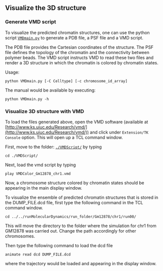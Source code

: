 ## Visualize the 3D structure

### Generate VMD script

To visualize the predicted chromatin structures, one can use the python script [`VMDmain.py`](./VMDmain.py) to generate a PDB file, a PSF file and a VMD script. 

The PDB file provides the Cartesian coordinates of the structure. The PSF file defines the topology of the chromatin and the connectivity between polymer beads. The VMD script instructs VMD to read these two files and render a 3D structure in which the chromatin is colored by chromatin states.

Usage:
```
python VMDmain.py [-C Celltype] [-c chromosome_id_array]
```
The manual would be available by executing:  
```
python VMDmain.py -h
```

### Visualize 3D structure with VMD

To load the files generated above, open the VMD software (available at [http://www.ks.uiuc.edu/Research/vmd/](http://www.ks.uiuc.edu/Research/vmd/)) and click under `Extension/TK Console` option. This will open up a TCL command window. 

First, move to the folder: [`./VMDScript/`](./VMDScript/) by typing
```
cd ./VMDScript/
```
Next, load the vmd script by typing
```
play VMDColor_Gm12878_chr1.vmd
```
Now, a chromosome structure colored by chromatin states should be appearing in the main display window. 

To visualize the ensemble of predicted chromatin structures that is stored in the DUMP_FILE.dcd file, first type the following command in the TCL command window.
```
cd ../../runMolecularDynamics/run_folder/Gm12878/chr1/run00/
```
This will move the directory to the folder where the simulation for chr1 from GM12878 was carried out. Change the path accordingly for other chromosomes. 

Then type the following command to load the dcd file
```
animate read dcd DUMP_FILE.dcd 
```
where the trajectory would be loaded and appearing in the display window.
